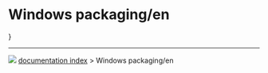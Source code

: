 # Windows packaging/en
}



---
![](images/Right_arrow.png) [documentation index](../README.md) > Windows packaging/en
